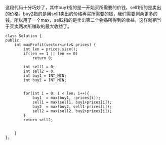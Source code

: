 这段代码十分巧妙了，其中buy1指的是一开始买所需要的价钱，sell1指的是卖出的价格，buy2指的是用sell1卖出的价格再买所需要的钱，我们需要剩余更多的钱，所以用了一个max，sell2指的是卖出第二个物品所得到的收益。这样就相当于买卖两次所赚取的最大收益了。

    class Solution {
    public:
        int maxProfit(vector<int>& prices) {
            int len = prices.size();
            if(len == 1 || len == 0)
                return 0;
            
            int sell1 = 0;
            int sell2 = 0;
            int buy1 = INT_MIN;
            int buy2 = INT_MIN;
            
            
            for(int i = 0; i < len; i++){
                buy1  = max(buy1, -prices[i]);
                sell1 = max(sell1, buy1+prices[i]);
                buy2  = max(buy2, sell1-prices[i]);
                sell2 = max(sell2, buy2+prices[i]);
            }
            return sell2;
            
            
        }
    };